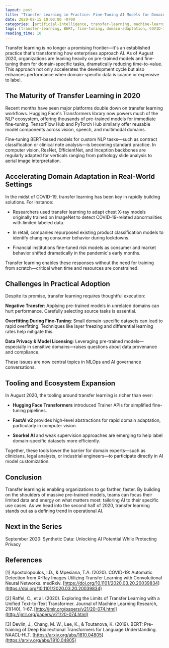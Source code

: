 ```yaml
---
layout: post
title: "Transfer Learning in Practice: Fine-Tuning AI Models for Domain-Specific Use Cases"
date: 2020-08-15 10:00:00 -0700
categories: [artificial-intelligence, transfer-learning, machine-learning, domain-adaptation]
tags: [transfer-learning, BERT, fine-tuning, domain-adaptation, COVID-19, NLP, computer-vision]
reading_time: 10
---
```


Transfer learning is no longer a promising frontier—it's an established practice that's transforming how enterprises approach AI. As of August 2020, organizations are leaning heavily on pre-trained models and fine-tuning them for domain-specific tasks, dramatically reducing time-to-value. This approach not only accelerates the development cycle but also enhances performance when domain-specific data is scarce or expensive to label.

## The Maturity of Transfer Learning in 2020

Recent months have seen major platforms double down on transfer learning workflows. Hugging Face's Transformers library now powers much of the NLP ecosystem, offering thousands of pre-trained models for immediate fine-tuning. TensorFlow Hub and PyTorch Hub similarly offer reusable model components across vision, speech, and multimodal domains.

Fine-tuning BERT-based models for custom NLP tasks—such as contract classification or clinical note analysis—is becoming standard practice. In computer vision, ResNet, EfficientNet, and Inception backbones are regularly adapted for verticals ranging from pathology slide analysis to aerial image interpretation.

## Accelerating Domain Adaptation in Real-World Settings

In the midst of COVID-19, transfer learning has been key in rapidly building solutions. For instance:

- Researchers used transfer learning to adapt chest X-ray models originally trained on ImageNet to detect COVID-19-related abnormalities with limited labeled data.

- In retail, companies repurposed existing product classification models to identify changing consumer behavior during lockdowns.

- Financial institutions fine-tuned risk models as consumer and market behavior shifted dramatically in the pandemic's early months.

Transfer learning enables these responses without the need for training from scratch—critical when time and resources are constrained.

## Challenges in Practical Adoption

Despite its promise, transfer learning requires thoughtful execution:

**Negative Transfer**: Applying pre-trained models in unrelated domains can hurt performance. Carefully selecting source tasks is essential.

**Overfitting During Fine-Tuning**: Small domain-specific datasets can lead to rapid overfitting. Techniques like layer freezing and differential learning rates help mitigate this.

**Data Privacy & Model Licensing**: Leveraging pre-trained models—especially in sensitive domains—raises questions about data provenance and compliance.

These issues are now central topics in MLOps and AI governance conversations.

## Tooling and Ecosystem Expansion

In August 2020, the tooling around transfer learning is richer than ever:

- **Hugging Face Transformers** introduced Trainer APIs for simplified fine-tuning pipelines.

- **FastAI v2** provides high-level abstractions for rapid domain adaptation, particularly in computer vision.

- **Snorkel AI** and weak supervision approaches are emerging to help label domain-specific datasets more efficiently.

Together, these tools lower the barrier for domain experts—such as clinicians, legal analysts, or industrial engineers—to participate directly in AI model customization.

## Conclusion

Transfer learning is enabling organizations to go farther, faster. By building on the shoulders of massive pre-trained models, teams can focus their limited data and energy on what matters most: tailoring AI to their specific use cases. As we head into the second half of 2020, transfer learning stands out as a defining trend in operational AI.

## Next in the Series
September 2020: Synthetic Data: Unlocking AI Potential While Protecting Privacy

## References

[1] Apostolopoulos, I.D., & Mpesiana, T.A. (2020). COVID-19: Automatic Detection from X-Ray Images Utilizing Transfer Learning with Convolutional Neural Networks. medRxiv. [https://doi.org/10.1101/2020.03.20.20039834](https://doi.org/10.1101/2020.03.20.20039834)

[2] Raffel, C., et al. (2020). Exploring the Limits of Transfer Learning with a Unified Text-to-Text Transformer. Journal of Machine Learning Research, 21(140), 1–67. [http://jmlr.org/papers/v21/20-074.html](http://jmlr.org/papers/v21/20-074.html)

[3] Devlin, J., Chang, M. W., Lee, K., & Toutanova, K. (2019). BERT: Pre-training of Deep Bidirectional Transformers for Language Understanding. NAACL-HLT. [https://arxiv.org/abs/1810.04805](https://arxiv.org/abs/1810.04805)